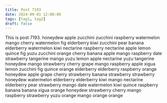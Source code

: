```yaml
---
title: Post 7193
date: 2024-09-01 12:00:00
tags: [tag1, tag2]
draft: false
---
```

This is post 7193.
honeydew
apple
zucchini
zucchini
raspberry
watermelon
mango
cherry
watermelon
fig
elderberry
kiwi
zucchini
pear
banana
elderberry
watermelon
kiwi
nectarine
raspberry
nectarine
apple
lemon
quince
fig
yuzu
zucchini
orange
cherry
banana
apple
mango
raspberry
date
strawberry
tangerine
mango
yuzu
lemon
apple
nectarine
yuzu
tangerine
honeydew
mango
strawberry
cherry
grape
mango
raspberry
apple
xigua
lemon
zucchini
fig
quince
orange
elderberry
elderberry
raspberry
orange
honeydew
apple
grape
cherry
strawberry
banana
strawberry
strawberry
honeydew
watermelon
elderberry
elderberry
kiwi
mango
nectarine
elderberry
pear
strawberry
mango
date
watermelon
kiwi
quince
raspberry
banana
banana
xigua
orange
honeydew
strawberry
cherry
mango
raspberry
strawberry
yuzu
orange
mango
orange
orange
